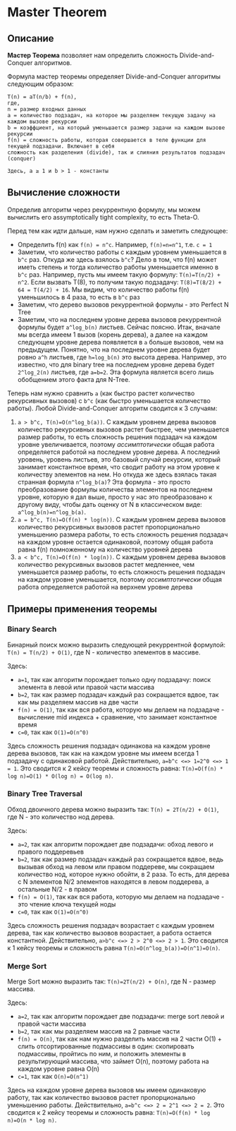 # Master Theorem

## Описание

**Мастер Теорема** позволяет нам определить сложность Divide-and-Conquer алгоритмов.

Формула мастер теоремы определяет Divide-and-Conquer алгоритмы следующим образом:

```
T(n) = aT(n/b) + f(n),
где,
n = размер входных данных
a = количество подзадач, на которое мы разделяем текущую задачу на каждом вызове рекурсии
b = коэффциент, на который уменьшается размер задачи на каждом вызове рекурсии
f(n) = сложность работы, которая совершается в теле функции для текущей подзадачи. Включает в себя
сложность как разделения (divide), так и слияния результатов подзадач (conquer)

Здесь, a ≥ 1 и b > 1 - константы
```

## Вычисление сложности

Определив алгоритм через рекуррентную формулу, мы можем вычислить его assymptotically tight complexity, то есть Theta-O.

Перед тем как идти дальше, нам нужно сделать и заметить следующее:

- Определить f(n) как `f(n) = n^c`. Например, `f(n)=n=n^1`, т.е. `c = 1`
- Заметим, что количество работы с каждым уровнем уменьшается в `b^c` раз. Откуда же здесь взялось `b^c`? Дело в том,
  что f(n) может иметь степень и тогда количество работы уменьшается именно в `b^c` раз. Например, пусть мы имеем такую
  формулу: `T(n)=T(n/2) + n^2`. Если вызвать T(8), то получим такую подзадачу: `T(8)=T(8/2) + 64 = T(4/2) + 16`. Мы
  видим, что количество работы f(n) уменьшилось в 4 раза, то есть в `b^c` раз
- Заметим, что дерево вызовов рекуррентной формулы - это Perfect N Tree
- Заметим, что на последнем уровне дерева вызовов рекуррентной формулы будет `a^log_b(n)` листьев. Сейчас поясню. Итак,
  вначале мы всегда имеем 1 вызов (корень дерева), а далее на каждом следующем уровне дерева появляется в `a` больше
  вызовов, чем на предыдущем. Понятно, что на последнем уровне дерева будет ровно `a^h` листьев, где `h=log_b(n)` это
  высота дерева. Например, это известно, что для binary tree на последнем уровне дерева будет `2^log_2(n)` листьев,
  где `a=b=2`. Эта формула является всего лишь обобщением этого факта для N-Tree.

Теперь нам нужно сравнить `a` (как быстро растет количество рекурсивных вызовов) с `b^c` (как быстро уменьшается
количество работы). Любой Divide-and-Conquer алгоритм сводится к 3 случаям:

1. `a > b^c, T(n)=O(n^log_b(a))`. С каждым уровнем дерева вызовов количество рекурсивных вызовов растет быстрее, чем
   уменьшается размер работы, то есть сложность решения подзадач на каждом уровне увеличивается, поэтому
   *ассимптотически* общая работа определяется работой на последнем уровне дерева. А последний уровень, уровень листьев,
   это базовый случай рекурсии, который занимает константное время, что сводит работу на этом уровне к количеству
   элементов на нем. Но откуда же здесь взялась такая странная формула `n^log_b(a)`? Эта формула - это просто
   преобразование формулы количества элементов на последнем уровне, которую я дал выше, просто у нас это преобразовано к
   другому виду, чтобы дать оценку от N в классическом виде: `a^log_b(n)=n^log_b(a)`.
2. `a = b^c, T(n)=O(f(n) * log(n))`. С каждым уровнем дерева вызовов количество рекурсивных вызовов растет
   пропорционально уменьшению размера работы, то есть сложность решения подзадач на каждом уровне остается одинаковой,
   поэтому общая работа равна f(n) помноженному на количество уровней дерева
3. `a < b^c, T(n)=O(f(n) * log(n))`. С каждым уровнем дерева вызовов количество рекурсивных вызовов растет медленнее,
   чем уменьшается размер работы, то есть сложность решения подзадач на каждом уровне уменьшается, поэтому
   *ассимптотически* общая работа определяется работой на верхнем уровне дерева

## Примеры применения теоремы

### Binary Search

Бинарный поиск можно выразить следующей рекуррентной формулой: `T(n) = T(n/2) + O(1)`, где N - количество элементов в
массиве.

Здесь:

- `a=1`, так как алгоритм порождает только одну подзадачу: поиск элемента в левой или правой части массива
- `b=2`, так как размер подзадач каждый раз сокращается вдвое, так как мы разделяем массив на две части
- `f(n) = O(1)`, так как вся работа, которую мы делаем на подзадаче - вычисление mid индекса + сравнение, что занимает
  константное время
- `c=0`, так как `O(1)=O(n^0)`

Здесь сложность решения подзадач одинакова на каждом уровне дерева вызовов, так как на каждом уровне мы имеем всегда 1
подзадачу с одинаковой работой. Действительно, `a=b^c <=> 1=2^0 <=> 1 = 1`. Это сводится к 2 кейсу теоремы и сложность
равна: `T(n)=O(f(n) * log n)=O(1) * O(log n) = O(log n)`.

### Binary Tree Traversal

Обход двоичного дерева можно выразить так: `T(n) = 2T(n/2) + O(1)`, где N - это количество нод дерева.

Здесь:

- `a=2`, так как алгоритм порождает две подзадачи: обход левого и правого поддеревьев
- `b=2`, так как размер подзадач каждый раз сокращается вдвое, ведь вызывая обход на левом или правом поддереве, мы
  сокращаем количество нод, которое нужно обойти, в 2 раза. То есть, для дерева с N элементов N/2 элементов находятся в
  левом поддерева, а остальные N/2 - в правом
- `f(n) = O(1)`, так как вся работа, которую мы делаем на подзадаче - это чтение ключа текущей ноды
- `c=0`, так как `O(1)=O(n^0)`

Здесь сложность решения подзадач возрастает с каждым уровнем дерева, так как количество вызовов возрастает, а работа
остается константной. Действительно, `a>b^c <=> 2 > 2^0 <=> 2 > 1`. Это сводится к 1 кейсу теоремы и сложность
равна `T(n)=O(n^log_b(a))=O(n^1)=O(n)`.

### Merge Sort

Merge Sort можно выразить так: `T(n)=2T(n/2) + O(n)`, где N - размер массива.

Здесь:

- `a=2`, так как алгоритм порождает две подзадачи: merge sort левой и правой части массива
- `b=2`, так как мы разделяем массив на 2 равные части
- `f(n) = O(n)`, так как нам нужно разделить массив на 2 части O(1) + слить отсортированные подмассивы в один:
  скопировать подмассивы, пройтись по ним, и положить элементы в результирующий массива, что займет O(n), поэтому работа
  на каждом уровне равна O(n)
- `c=1`, так как `O(n)=O(n^1)`

Здесь на каждом уровне дерева вызовов мы имеем одинаковую работу, так как количество вызовов растет пропорционально
уменьшению работы. Действительно, `a=b^c <=> 2 = 2^1 <=> 2 = 2`. Это сводится к 2 кейсу теоремы и сложность
равна: `T(n)=O(f(n) * log n)=O(n * log n)`.